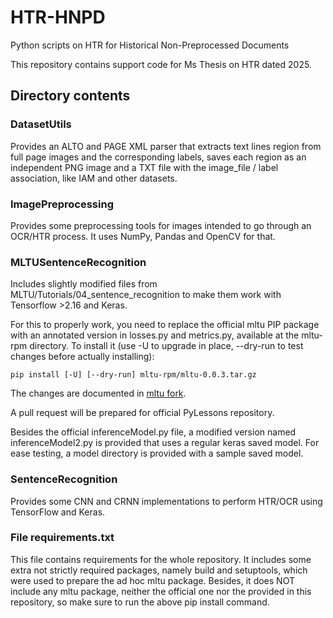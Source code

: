# HTR-HNPD
Python scripts on HTR for Historical Non-Preprocessed Documents

This repository contains support code for Ms Thesis on HTR dated 2025.

## Directory contents

### DatasetUtils

Provides an ALTO and PAGE XML parser that extracts text lines region from
full page images and the corresponding labels, saves each region as an
independent PNG image and a TXT file with the image_file / label association,
like IAM and other datasets.

### ImagePreprocessing

Provides some preprocessing tools for images intended to go through an
OCR/HTR process. It uses NumPy, Pandas and OpenCV for that.

### MLTUSentenceRecognition

Includes slightly modified files from MLTU/Tutorials/04_sentence_recognition
to make them work with Tensorflow >2.16 and Keras.

For this to properly work, you need to replace the official mltu PIP package
with an annotated version in losses.py and metrics.py, available at the mltu-rpm
directory. To install it (use -U to upgrade in place, --dry-run to test changes before
actually installing):

    pip install [-U] [--dry-run] mltu-rpm/mltu-0.0.3.tar.gz

The changes are documented in [mltu fork](https://github.com/RickieES/mltu/tree/feature/Keras3).

A pull request will be prepared for official PyLessons repository.

Besides the official inferenceModel.py file, a modified version named
inferenceModel2.py is provided that uses a regular keras saved model. For ease
testing, a model directory is provided with a sample saved model.

### SentenceRecognition

Provides some CNN and CRNN implementations to perform HTR/OCR
using TensorFlow and Keras.

### File requirements.txt

This file contains requirements for the whole repository. It includes some extra
not strictly required packages, namely build and setuptools, which were used to
prepare the ad hoc mltu package. Besides, it does NOT include any mltu package,
neither the official one nor the provided in this repository, so make sure to
run the above pip install command.

